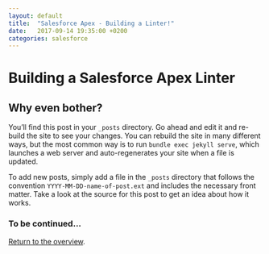 ```yaml
---
layout: default
title:  "Salesforce Apex - Building a Linter!"
date:   2017-09-14 19:35:00 +0200
categories: salesforce
---
```

# Building a Salesforce Apex Linter

## Why even bother?

You’ll find this post in your `_posts` directory. Go ahead and edit it and re-build the site to see your changes. You can rebuild the site in many different ways, but the most common way is to run `bundle exec jekyll serve`, which launches a web server and auto-regenerates your site when a file is updated.

To add new posts, simply add a file in the `_posts` directory that follows the convention `YYYY-MM-DD-name-of-post.ext` and includes the necessary front matter. Take a look at the source for this post to get an idea about how it works.

### To be continued...

<a href="/">Return to the overview</a>.
